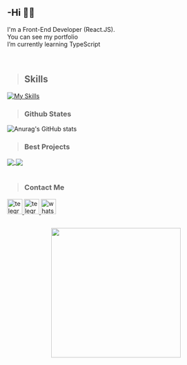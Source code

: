 ## -Hi :man_technologist:

<p>
I'm a Front-End Developer (React.JS).<br />
You can see my portfolio<br />
I’m currently learning TypeScript<br/>
</p>

<br/>

> <h2>Skills</h2>

[![My Skills](https://skillicons.dev/icons?i=html,css,js,react,redux,bootstrap,git,github)](https://skillicons.dev)
  <br />
  
  > <h3>Github States</h3>
  
  
  ![Anurag's GitHub stats](https://github-readme-stats.vercel.app/api?username=nima404&show_icons=true&theme=radical)
<br/>

> <h3>Best Projects</h3>
<a href="https://github.com/nima404/Bank-maskan">
  <img align="center" src="https://github-readme-stats.vercel.app/api/pin/?username=nima404&repo=Bank-maskan" />
</a>
<a href="https://github.com/nima404/Dashboard">
  <img align="center" src="https://github-readme-stats.vercel.app/api/pin/?username=nima404&repo=Dashboard" />
</a>
<br/>
<br/> 

> <h3>Contact Me</h3>

  <a href="https://telegram.me/emptydev" target="_blank">
    <img src="https://img.shields.io/static/v1?message=Linkedin&logo=linkedin&label=&color=2CA5E0&logoColor=white&labelColor=&style=for-the-badge" height="35" alt="telegram logo"  />
  </a>
  <a href="https://telegram.me/emptydev" target="_blank">
    <img src="https://img.shields.io/static/v1?message=Telegram&logo=telegram&label=&color=2CA5E0&logoColor=white&labelColor=&style=for-the-badge" height="35" alt="telegram logo"  />
  </a>
  <a href="https://wa.me/+989190186083" target="_blank">
    <img src="https://img.shields.io/static/v1?message=Whatsapp&logo=whatsapp&label=&color=25D366&logoColor=white&labelColor=&style=for-the-badge" height="35" alt="whatsapp logo"  />
  </a>
<br/>
  <h2></h2>
  
  <div align="center">
<img src="https://stories.freepiklabs.com/storage/23333/online-games-addiction-bro-2889.png" height="300"/>
</div>
